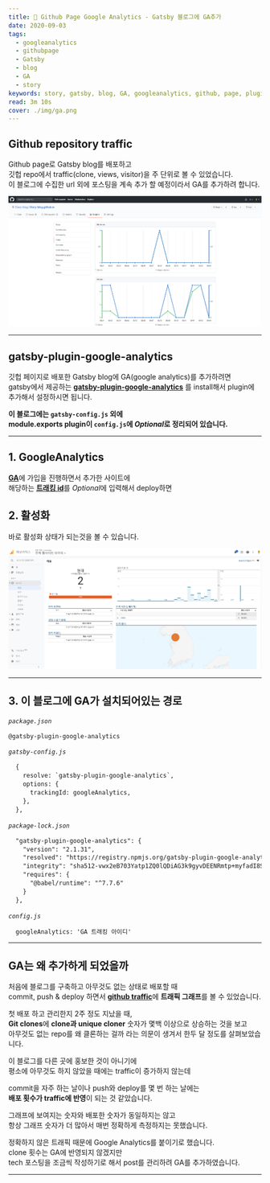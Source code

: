 ```yaml
---
title: 🧚 Github Page Google Analytics - Gatsby 블로그에 GA추가
date: 2020-09-03
tags:
  - googleanalytics
  - githubpage
  - Gatsby
  - blog
  - GA
  - story
keywords: story, gatsby, blog, GA, googleanalytics, github, page, plugin, traffic
read: 3m 10s
cover: ./img/ga.png
---
```


## Github repository traffic
Github page로 Gatsby blog를 배포하고  
깃헙 repo에서 traffic(clone, views, visitor)을 주 단위로 볼 수 있었습니다.  
이 블로그에 수집한 url 외에 포스팅을 계속 추가 할 예정이라서 GA를 추가하려 합니다.

![](img/2020-09-04-02-05-49.png)

<hr/>

## gatsby-plugin-google-analytics

깃헙 페이지로 배포한 Gatsby blog에 GA(google analytics)를 추가하려면  
gatsby에서 제공하는 [**<u>gatsby-plugin-google-analytics</u>**](https://www.gatsbyjs.com/plugins/gatsby-plugin-google-analytics/) 를 install해서 plugin에 추가해서 설정하시면 됩니다.

**이 블로그에는 `gatsby-config.js` 외에**  
**module.exports plugin이 `config.js`에 *Optional*로 정리되어 있습니다.**

<hr/>

## 1. GoogleAnalytics
[**<u>GA</u>**](https://analytics.google.com/)에 가입을 진행하면서 추가한 사이트에  
해당하는 [**<u>트래킹 id</u>**](https://support.google.com/analytics/answer/7372977)를 *Optional*에 입력해서 deploy하면
## 2. 활성화
바로 활성화 상태가 되는것을 볼 수 있습니다.

![](img/2020-09-04-01-30-02.png)

<hr/>

## 3. 이 블로그에 GA가 설치되어있는 경로

*`package.json`*  
```
@gatsby-plugin-google-analytics
```

*`gatsby-config.js`*
```HTML
  {
    resolve: `gatsby-plugin-google-analytics`,
    options: {
      trackingId: googleAnalytics,
    },
  },
```

*`package-lock.json`*
```HTML
  "gatsby-plugin-google-analytics": {
    "version": "2.1.31",
    "resolved": "https://registry.npmjs.org/gatsby-plugin-google-analytics/-/gatsby-plugin-google-analytics-2.1.31.tgz",
    "integrity": "sha512-vwx2eB703Yatp1ZQ0lQDiAG3k9gyvDEENRmtp+myfadI8Sgtq+LA+3OYGLeT0MYdifUTW0Lhcp3qoIrng/41zg==",
    "requires": {
      "@babel/runtime": "^7.7.6"
    }
  },
```

*`config.js`*
```
  googleAnalytics: 'GA 트래킹 아이디'
```

<hr/>

## GA는 왜 추가하게 되었을까

처음에 블로그를 구축하고 아무것도 없는 상태로 배포할 때  
commit, push & deploy 하면서 [**<u>github traffic</u>**](https://github.com/Diary-blog/Diary-blog.github.io/graphs/traffic)에 **트래픽 그래프**를 볼 수 있었습니다.  

첫 배포 하고 관리한지 2주 정도 지났을 때,  
**Git clones**에 **clone과 unique cloner** 숫자가 몇백 이상으로 상승하는 것을 보고  
아무것도 없는 repo를 왜 클론하는 걸까 라는 의문이 생겨서 한두 달 정도를 살펴보았습니다.  

이 블로그를 다른 곳에 홍보한 것이 아니기에  
평소에 아무것도 하지 않았을 때에는 traffic이 증가하지 않는데  

commit을 자주 하는 날이나 push와 deploy를 몇 번 하는 날에는  
**배포 횟수가 traffic에 반영**이 되는 것 같았습니다.

그래프에 보여지는 숫자와 배포한 숫자가 동일하지는 않고  
항상 그래프 숫자가 더 많아서 매번 정확하게 측정하지는 못했습니다.  

정확하지 않은 트래픽 때문에 Google Analytics를 붙이기로 했습니다.  
clone 횟수는 GA에 반영되지 않겠지만  
tech 포스팅을 조금씩 작성하기로 해서 post를 관리하려 GA를 추가하였습니다.

***



